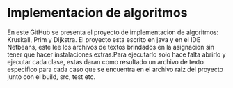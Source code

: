 # Implementacion de algoritmos
En este GitHub se presenta el proyecto de implementacion de algoritmos: Kruskall, Prim y Dijkstra.
El proyecto esta escrito en java y en el IDE Netbeans, este lee los archivos de textos brindados en la asignacion sin tener que hacer instalaciones extras.Para ejecutarlo solo hace falta abrirlo y ejecutar cada clase, estas daran como resultado un archivo de texto especifico para cada caso que se encuentra en el archivo raiz del proyecto junto con el build, src, test etc.
